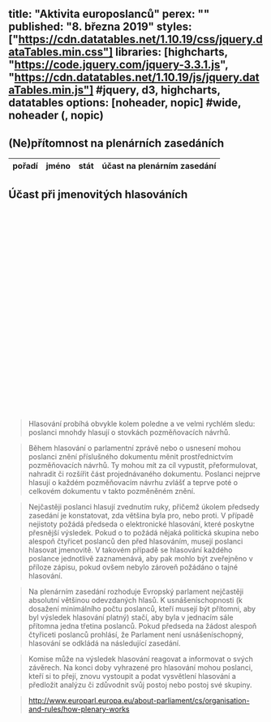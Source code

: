 title: "Aktivita europoslanců"
perex: ""
published: "8. března 2019"
styles: ["https://cdn.datatables.net/1.10.19/css/jquery.dataTables.min.css"]
libraries: [highcharts, "https://code.jquery.com/jquery-3.3.1.js", "https://cdn.datatables.net/1.10.19/js/jquery.dataTables.min.js"] #jquery, d3, highcharts, datatables
options: [noheader, nopic] #wide, noheader (, nopic)
---

## (Ne)přítomnost na plenárních zasedáních

<wide>
<table id="absence" class="display" style="width:100%">
        <thead>
            <tr>
                <th>pořadí</th>
                <th>jméno</th>
                <th>stát</th>
                <th>účast na plenárním zasedání</th>
            </tr>
        </thead>
</table>
</wide>

## Účast při jmenovitých hlasováních

<wide><div id="graf1" style="min-width: 310px; height: 400px; margin: 0 auto"></div>
</wide>

>Hlasování probíhá obvykle kolem poledne a ve velmi rychlém sledu: poslanci mnohdy hlasují o stovkách pozměňovacích návrhů.

>Během hlasování o parlamentní zprávě nebo o usnesení mohou poslanci znění příslušného dokumentu měnit prostřednictvím pozměňovacích návrhů. Ty mohou mít za cíl vypustit, přeformulovat, nahradit či rozšířit část projednávaného dokumentu. Poslanci nejprve hlasují o každém pozměňovacím návrhu zvlášť a teprve poté o celkovém dokumentu v takto pozměněném znění.

>Nejčastěji poslanci hlasují zvednutím ruky, přičemž úkolem předsedy zasedání je konstatovat, zda většina byla pro, nebo proti. V případě nejistoty požádá předseda o elektronické hlasování, které poskytne přesnější výsledek. Pokud o to požádá nějaká politická skupina nebo alespoň čtyřicet poslanců den před hlasováním, musejí poslanci hlasovat jmenovitě. V takovém případě se hlasování každého poslance jednotlivě zaznamenává, aby pak mohlo být zveřejněno v příloze zápisu, pokud ovšem nebylo zároveň požádáno o tajné hlasování.

>Na plenárním zasedání rozhoduje Evropský parlament nejčastěji absolutní většinou odevzdaných hlasů. K usnášeníschopnosti (k dosažení minimálního počtu poslanců, kteří musejí být přítomni, aby byl výsledek hlasování platný) stačí, aby byla v jednacím sále přítomna jedna třetina poslanců. Pokud předseda na žádost alespoň čtyřiceti poslanců prohlásí, že Parlament není usnášeníschopný, hlasování se odkládá na následující zasedání.

>Komise může na výsledek hlasování reagovat a informovat o svých závěrech. Na konci doby vyhrazené pro hlasování mohou poslanci, kteří si to přejí, znovu vystoupit a podat vysvětlení hlasování a předložit analýzu či zdůvodnit svůj postoj nebo postoj své skupiny.

>http://www.europarl.europa.eu/about-parliament/cs/organisation-and-rules/how-plenary-works